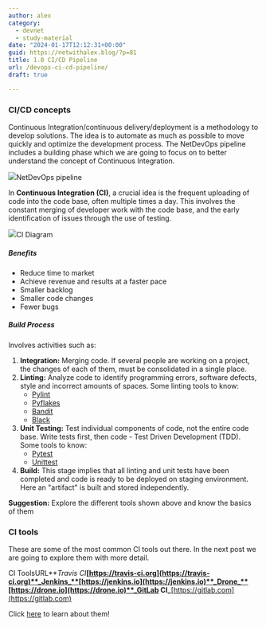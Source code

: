 ```yaml
---
author: alex
category:
  - devnet
  - study-material
date: "2024-01-17T12:12:31+00:00"
guid: https://netwithalex.blog/?p=81
title: 1.0 CI/CD Pipeline
url: /devops-ci-cd-pipeline/
draft: true

---
```

### CI/CD concepts

Continuous Integration/continuous delivery/deployment is a methodology to develop solutions. The idea is to automate as much as possible to move quickly and optimize the development process. The NetDevOps pipeline includes a building phase which we are going to focus on to better understand the concept of Continuous Integration.

![](/wp-content/uploads/2024/01/Screenshot-2024-01-18-at-18.45.53.png)NetDevOps pipeline

In **Continuous Integration (CI)**, a crucial idea is the frequent uploading of code into the code base, often multiple times a day. This involves the constant merging of developer work with the code base, and the early identification of issues through the use of testing.

![](/wp-content/uploads/2024/01/Screenshot-2024-01-17-at-15.23.10.png)CI Diagram

##### Benefits

- Reduce time to market
- Achieve revenue and results at a faster pace
- Smaller backlog
- Smaller code changes
- Fewer bugs

##### Build Process

Involves activities such as:

1. **Integration:** Merging code. If several people are working on a project, the changes of each of them, must be consolidated in a single place.
1. **Linting:** Analyze code to identify programming errors, software defects, style and incorrect amounts of spaces. Some linting tools to know:
   - [Pylint](https://pypi.org/project/pylint/)
   - [Pyflakes](https://pypi.org/project/pyflakes/)
   - [Bandit](https://bandit.readthedocs.io/en/latest/)
   - [Black](https://black.readthedocs.io/en/stable/)
1. **Unit Testing:** Test individual components of code, not the entire code base. Write tests first, then code - Test Driven Development (TDD). Some tools to know:
   - [Pytest](https://docs.pytest.org/en/7.4.x/)
   - [Unittest](https://docs.python.org/3/library/unittest.html)
1. **Build:** This stage implies that all linting and unit tests have been completed and code is ready to be deployed on staging environment. Here an "artifact" is built and stored independently.

**Suggestion:** Explore the different tools shown above and know the basics of them

### CI tools

These are some of the most common CI tools out there. In the next post we are going to explore them with more detail.

CI ToolsURL**_Travis CI_**[https://travis-ci.org](https://travis-ci.org)**_Jenkins_**[https://jenkins.io](https://jenkins.io)**_Drone_**[https://drone.io](https://drone.io)**_GitLab CI_**[https://gitlab.com](https://gitlab.com)

Click [here](/ci-tools/) to learn about them!
